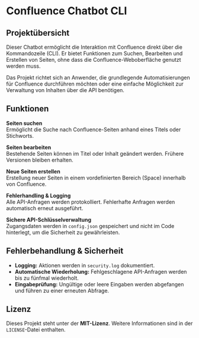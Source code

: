 # Confluence Chatbot CLI

## Projektübersicht
Dieser Chatbot ermöglicht die Interaktion mit Confluence direkt über die Kommandozeile (CLI). Er bietet Funktionen zum Suchen, Bearbeiten und Erstellen von Seiten, ohne dass die Confluence-Weboberfläche genutzt werden muss.

Das Projekt richtet sich an Anwender, die grundlegende Automatisierungen für Confluence durchführen möchten oder eine einfache Möglichkeit zur Verwaltung von Inhalten über die API benötigen.

## Funktionen
**Seiten suchen**  
Ermöglicht die Suche nach Confluence-Seiten anhand eines Titels oder Stichworts.

**Seiten bearbeiten**  
Bestehende Seiten können im Titel oder Inhalt geändert werden. Frühere Versionen bleiben erhalten.

**Neue Seiten erstellen**  
Erstellung neuer Seiten in einem vordefinierten Bereich (Space) innerhalb von Confluence.

**Fehlerhandling & Logging**  
Alle API-Anfragen werden protokolliert. Fehlerhafte Anfragen werden automatisch erneut ausgeführt.

**Sichere API-Schlüsselverwaltung**  
Zugangsdaten werden in `config.json` gespeichert und nicht im Code hinterlegt, um die Sicherheit zu gewährleisten.

## Fehlerbehandlung & Sicherheit
- **Logging:** Aktionen werden in `security.log` dokumentiert.
- **Automatische Wiederholung:** Fehlgeschlagene API-Anfragen werden bis zu fünfmal wiederholt.
- **Eingabeprüfung:** Ungültige oder leere Eingaben werden abgefangen und führen zu einer erneuten Abfrage.

## Lizenz
Dieses Projekt steht unter der **MIT-Lizenz**. Weitere Informationen sind in der `LICENSE`-Datei enthalten.

